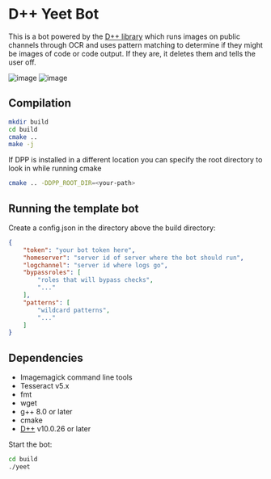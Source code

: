 # D++ Yeet Bot

This is a bot powered by the [D++ library](https://dpp.dev) which runs images on public channels through OCR and uses pattern matching to determine if they might be images of code or code output. If they are, it deletes them and tells the user off.

![image](https://github.com/brainboxdotcc/yeet/assets/1556794/1366d2c3-9c4f-46ac-82d0-ad698d994487) ![image](https://github.com/brainboxdotcc/yeet/assets/1556794/8b4b0173-db2e-4489-a50f-a4582c7de228)

## Compilation

```bash
mkdir build
cd build
cmake ..
make -j
```

If DPP is installed in a different location you can specify the root directory to look in while running cmake 

```bash
cmake .. -DDPP_ROOT_DIR=<your-path>
```

## Running the template bot

Create a config.json in the directory above the build directory:

```json
{
    "token": "your bot token here", 
    "homeserver": "server id of server where the bot should run",
    "logchannel": "server id where logs go",
    "bypassroles": [
        "roles that will bypass checks",
        "..."
    ],
    "patterns": [
        "wildcard patterns",
        "..."
    ]
}
```

## Dependencies

* Imagemagick command line tools
* Tesseract v5.x
* fmt
* wget
* g++ 8.0 or later
* cmake
* [D++](https://github.com/brainboxdotcc/dpp) v10.0.26 or later

Start the bot:

```bash
cd build
./yeet
```
